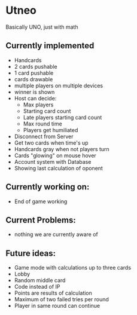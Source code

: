 # Utneo

Basically UNO, just with math

## Currently implemented
- Handcards
- 2 cards pushable
- 1 card pushable
- cards drawable
- multiple players on multiple devices
- winner is shown
- Host can decide:
  - Max players
  - Starting card count
  - Late players starting card count
  - Max round time
  - Players get humiliated
- Disconnect from Server
- Get two cards when time's up
- Handcards gray when not players turn
- Cards "glowing" on mouse hover
- Account system with Database
- Showing last calculation of oponent


## Currently working on:
- End of game working

## Current Problems:
- nothing we are currently aware of

## Future ideas:
- Game mode with calculations up to three cards
- Lobby
- Random middle card
- Code instead of IP
- Points are results of calculation
- Maximum of two failed tries per round
- Player in same round can continue
